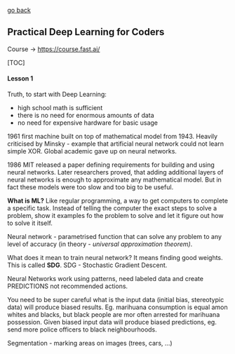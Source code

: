 [go back](https://github.com/pkardas/learning)

## Practical Deep Learning for Coders
Course -> https://course.fast.ai/

[TOC]

#### Lesson 1

Truth, to start with Deep Learning:

- high school math is sufficient
- there is no need for enormous amounts of data
- no need for expensive hardware for basic usage



1961 first machine built on top of mathematical model from 1943. Heavily criticised by Minsky - example that artificial neural network could not learn simple XOR. Global academic gave up on neural networks.

1986 MIT released a paper defining requirements for building and using neural networks. Later researchers proved, that adding additional layers of neural networks is enough to approximate any mathematical model. But in fact these models were too slow and too big to be useful.



**What is ML?** Like regular programming, a way to get computers to complete a specific task. Instead of telling the computer the exact steps to solve a problem, show it examples fo the problem to solve and let it figure out how to solve it itself.



Neural network - parametrised function that can solve any problem to any level of accuracy (in theory - *universal approximation theorem)*.



What does it mean to train neural network? It means finding good weights. This is called **SDG**. SDG - Stochastic Gradient Descent.



Neural Networks work using patterns, need labeled data and create PREDICTIONS not recommended actions. 



You need to be super careful what is the input data (initial bias, stereotypic data) will produce biased results. Eg. marihuana consumption is equal amon whites and blacks, but black people are mor often arrested for marihuana possession. Given biased input data will produce biased predictions, eg. send more police officers to black neighbourhoods. 



Segmentation - marking areas on images (trees, cars, ...)

